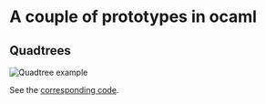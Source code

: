# A couple of prototypes in ocaml

## Quadtrees
![Quadtree example](quadtree.png "Quadtree example")

See the [corresponding code](quadtree.ml).

